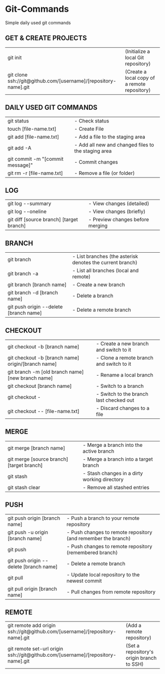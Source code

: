 # Git-Commands
Simple daily used git commands

## GET & CREATE PROJECTS
<table border=0>
  <tr>
    <td>git init</td>
    <td>(Initialize a local Git repository)</td>
  </tr>
  <tr>
    <td>git clone ssh://git@github.com/[username]/[repository-name].git	</td>
    <td>(Create a local copy of a remote repository)</td>
  </tr>
  </table>


## DAILY USED GIT COMMANDS
<table border=0>
  <tr>
    <td>git status</td>
    <td>- Check status</td>
  </tr>
  <tr>
    <td>touch [file-name.txt]</td>
    <td>- Create File</td>
  </tr>
  <tr>
    <td>git add [file-name.txt]</td>
    <td>-	Add a file to the staging area</td>
  </tr>
  <tr>
    <td>git add -A</td>
    <td>- Add all new and changed files to the staging area</td>
  </tr>
  <tr>
    <td>git commit -m "[commit message]"</td>
    <td>- Commit changes</td>
  </tr>
  <tr>
    <td>git rm -r [file-name.txt]</td>
    <td>-	Remove a file (or folder)</td>
  </tr>
  </table>


## LOG
<table border=0>
  <tr>
    <td>git log --summary	</td>
    <td>- View changes (detailed)</td>
  </tr>
  <tr>
    <td>git log --oneline	</td>
    <td>- View changes (briefly)</td>
  </tr>
  <tr>
    <td>
      git diff [source branch] [target branch]</td>
    <td>- Preview changes before merging</td>
  </tr>
  </table>


## BRANCH
<table border=0>
  <tr>
    <td>git branch</td>
    <td>- List branches (the asterisk denotes the current branch)</td>
  </tr>
  <tr>
    <td>git branch -a</td>
    <td>- List all branches (local and remote)</td>
  </tr>
  <tr>
    <td>git branch [branch name]</td>
    <td>- Create a new branch</td>
  </tr>
  <tr>
    <td>git branch -d [branch name]	</td>
    <td>- Delete a branch</td>
  </tr>
  <tr>
    <td>git push origin --delete [branch name]</td>
    <td>- Delete a remote branch</td>
  </tr>
  </table>

## CHECKOUT
<table border=0>
  <tr>
    <td>
      git checkout -b [branch name]</td>
    <td>- Create a new branch and switch to it</td>
  </tr>
      <tr>
    <td>
      git checkout -b [branch name] origin/[branch name]</td>
        <td>- Clone a remote branch and switch to it</td>
      </tr>
      <tr>
    <td>
      git branch -m [old branch name] [new branch name]</td>
        <td>- Rename a local branch</td>
</tr>
      <tr>
    <td>
      git checkout [branch name]</td>
        <td>- Switch to a branch</td>
      </tr>
      <tr>
    <td>
      git checkout -</td>
        <td>- Switch to the branch last checked out</td>
      </tr>
      <tr>
    <td>
      git checkout -- [file-name.txt]</td>
        <td>- Discard changes to a file</td>
  </tr>
  </table>

## MERGE
<table border=0>
  <tr>
    <td>git merge [branch name]</td>
    <td>- Merge a branch into the active branch</td>
  </tr>
  <tr>
    <td>git merge [source branch] [target branch]</td>
    <td>- Merge a branch into a target branch</td>
  </tr>
  <tr>
    <td>git stash</td>
    <td>- Stash changes in a dirty working directory</td>
  </tr>
  <tr>
    <td>git stash clear</td>
    <td>- Remove all stashed entries</td>
  </tr>
  </table>
  
  
## PUSH
<table border=0>
  <tr>
    <td>
git push origin [branch name]</td>
<td>- Push a branch to your remote repository</td>
     </tr>
  <tr>
    <td>
      git push -u origin [branch name]</td>
  <td>- Push changes to remote repository (and remember the branch)</td>
       </tr>
  <tr>
    <td>
      git push</td>
  <td>- Push changes to remote repository (remembered branch)</td>
       </tr>
  <tr>
    <td>
      git push origin --delete [branch name]</td>
  <td>- Delete a remote branch</td>
       </tr>
  <tr>
    <td>
      git pull</td>
  <td>- Update local repository to the newest commit</td>
       </tr>
  <tr>
    <td>
      git pull origin [branch name]</td>
  <td>- Pull changes from remote repository</td>
  </tr>
  </table>
  
  
## REMOTE
<table border=0>
  <tr>
    <td>
      git remote add origin ssh://git@github.com/[username]/[repository-name].git	</td>
    <td>(Add a remote repository)</td>
  </tr>
  <tr>
    <td>
      git remote set-url origin ssh://git@github.com/[username]/[repository-name].git	</td>
    <td>(Set a repository's origin branch to SSH)</td>
      </tr>
  </table>
